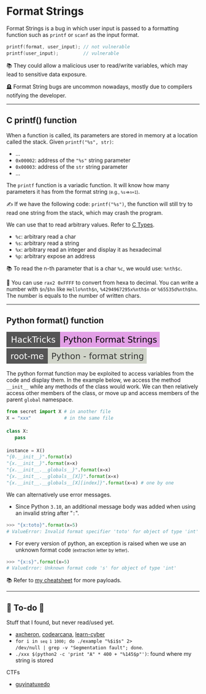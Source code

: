 # Format Strings

<div class="row row-cols-lg-2"><div>

Format Strings is a bug in which user input is passed to a formatting function such as `printf` or `scanf` as the input format.

```c
printf(format, user_input); // not vulnerable
printf(user_input);         // vulnerable
```

📚 They could allow a malicious user to read/write variables, which may lead to sensitive data exposure.
</div><div>

🪦 Format String bugs are uncommon nowadays, mostly due to compilers notifying the developer.
</div></div>

<hr class="sep-both">

## C printf() function

<div class="row row-cols-lg-2"><div>

When a function is called, its parameters are stored in memory at a location called the stack. Given `printf("%s", str)`:

* ...
* `0x00002`: address of the `"%s"` string parameter
* `0x00003`: address of the `str` string parameter
* ...

The `printf` function is a variadic function. It will know how many parameters it has from the format string <small>(e.g., `%s`=>`n=1`)</small>.

✍️ If we have the following code: `printf("%s")`, the function will still try to read one string from the stack, which may crash the program.
</div><div>

We can use that to read arbitrary values. Refer to [C Types](/programming-languages/low-level/c/general/index.md#types).

* `%c`: arbitrary read a char
* `%s`: arbitrary read a string
* `%x`: arbitrary read an integer and display it as hexadecimal
* `%p`: arbitrary expose an address

📚 To read the n-th parameter that is a char `%c`, we would use: `%nth$c`. 

🤖 You can use `rax2 0xFFFF` to convert from hexa to decimal. You can write a number with `$n`/`$hn` like `Hello%nth$n`, `%4294967295x%nth$n` or `%65535d%nth$hn`. The number is equals to the number of written chars.
</div></div>

<hr class="sep-both">

## Python format() function

[![python_format_string](../../../../_badges/hacktricks/generic_methodologies_and_resources/python/bypass_python_sandboxes/python_format_string.svg)](https://book.hacktricks.xyz/generic-methodologies-and-resources/python/bypass-python-sandboxes#python-format-string)
[![python_format_string](../../../../_badges/rootme/app_script/python_format_string.svg)](https://www.root-me.org/en/Challenges/App-Script/Python-format-string)

<div class="row row-cols-lg-2"><div>

The python format function may be exploited to access variables from the code and display them. In the example below, we access the method `__init__` while any methods of the class would work. We can then relatively access other members of the class, or move up and access members of the parent `global` namespace.

```py
from secret import X # in another file
X = "xxx"            # in the same file

class X:
   pass

instance = X()
"{0.__init__}".format(x)
"{x.__init__}".format(x=x)
"{x.__init__.__globals__}".format(x=x)
"{x.__init__.__globals__[X]}".format(x=x)
"{x.__init__.__globals__[X][index]}".format(x=x) # one by one
```
</div><div>

We can alternatively use error messages.

* Since Python `3.10`, an additional message body was added when using an invalid string after "`:`".

```py
>>> "{x:toto}".format(x=5)
# ValueError: Invalid format specifier 'toto' for object of type 'int'
```

* For every version of python, an exception is raised when we use an unknown format code <small>(extraction letter by letter)</small>.

```py
>>> "{x:s}".format(x=5)
# ValueError: Unknown format code 's' for object of type 'int'
```

📚 Refer to [my cheatsheet](/cybersecurity/red-team/s3.exploitation/vulns/cheatsheet/payloads.md#python) for more payloads.
</div></div>

<hr class="sep-both">

## 👻 To-do 👻

Stuff that I found, but never read/used yet.

<div class="row row-cols-lg-2"><div>

* [axcheron](https://axcheron.github.io/exploit-101-format-strings/), [codearcana](https://codearcana.com/posts/2013/05/02/introduction-to-format-string-exploits.html), [learn-cyber](https://learn-cyber.net/article/Format-String-Vulnerabilities)
* <code>for i in `seq 1 1000`; do ./example "%$i\$s" 2> /dev/null | grep -v "Segmentation fault"; done</code>.
* `./xxx $(python2 -c 'print "A" * 400 + "%145$p"')`: found where my string is stored
</div><div>

CTFs

* [guyinatuxedo](https://guyinatuxedo.github.io/fmt.html)
</div></div>